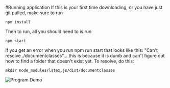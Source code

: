 #Running application
If this is your first time downloading, or you have just git pulled, make sure to run
```
npm install
```
Then to run, all you should need to is run
```
npm start
```

If you get an error when you run npm run start that looks like this: "Can't resolve ./documentclasses"... this is because it is dumb and can't figure out how to find a folder that doesn't exist yet.
To resolve, do this: 
```
mkdir node_modules/latex.js/dist/documentclasses
```

![Program Demo](https://github.com/gcrew99/gcrew99.github.io/blob/main/Project_Demo.gif)
